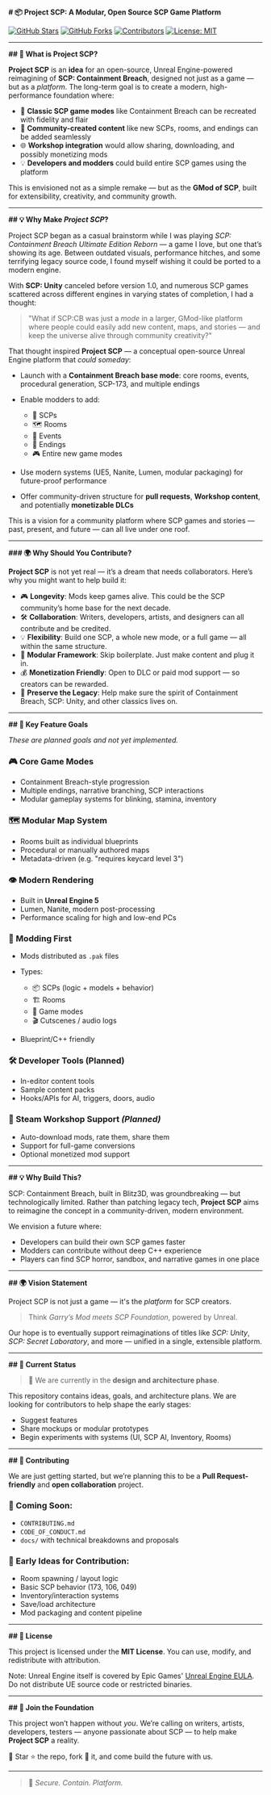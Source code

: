 **# 📦 Project SCP: A Modular, Open Source SCP Game Platform**

[![GitHub Stars](https://img.shields.io/github/stars/Project-SCP/Project-SCP.svg?style=flat-square)](https://github.com/Project-SCP/Project-SCP/stargazers)
[![GitHub Forks](https://img.shields.io/github/forks/Project-SCP/Project-SCP.svg?style=flat-square)](https://github.com/Project-SCP/Project-SCP/network/members)
[![Contributors](https://img.shields.io/github/contributors/Project-SCP/Project-SCP.svg?style=flat-square)](https://github.com/Project-SCP/Project-SCP/graphs/contributors)
[![License: MIT](https://img.shields.io/badge/License-MIT-yellow.svg)](LICENSE)

---

**## 🚨 What is Project SCP?**

**Project SCP** is an **idea** for an open-source, Unreal Engine-powered reimagining of **SCP: Containment Breach**, designed not just as a game — but as a *platform*. The long-term goal is to create a modern, high-performance foundation where:

* 🔁 **Classic SCP game modes** like Containment Breach can be recreated with fidelity and flair
* 🧩 **Community-created content** like new SCPs, rooms, and endings can be added seamlessly
* 🌐 **Workshop integration** would allow sharing, downloading, and possibly monetizing mods
* 💡 **Developers and modders** could build entire SCP games using the platform

This is envisioned not as a simple remake — but as the **GMod of SCP**, built for extensibility, creativity, and community growth.

---

**## 💡 Why Make *Project SCP*?**

Project SCP began as a casual brainstorm while I was playing *SCP: Containment Breach Ultimate Edition Reborn* — a game I love, but one that’s showing its age. Between outdated visuals, performance hitches, and some terrifying legacy source code, I found myself wishing it could be ported to a modern engine.

With **SCP: Unity** canceled before version 1.0, and numerous SCP games scattered across different engines in varying states of completion, I had a thought:

> "What if SCP\:CB was just a *mode* in a larger, GMod-like platform where people could easily add new content, maps, and stories — and keep the universe alive through community creativity?"

That thought inspired **Project SCP** — a conceptual open-source Unreal Engine platform that *could someday*:

* Launch with a **Containment Breach base mode**: core rooms, events, procedural generation, SCP-173, and multiple endings
* Enable modders to add:

  * 🧪 SCPs
  * 🗺️ Rooms
  * 🔁 Events
  * 🎯 Endings
  * 🎮 Entire new game modes
* Use modern systems (UE5, Nanite, Lumen, modular packaging) for future-proof performance
* Offer community-driven structure for **pull requests**, **Workshop content**, and potentially **monetizable DLCs**

This is a vision for a community platform where SCP games and stories — past, present, and future — can all live under one roof.

---

**### 🌍 Why Should You Contribute?**

**Project SCP** is not yet real — it’s a dream that needs collaborators. Here’s why you might want to help build it:

* 🎮 **Longevity**: Mods keep games alive. This could be the SCP community’s home base for the next decade.
* 🛠️ **Collaboration**: Writers, developers, artists, and designers can all contribute and be credited.
* 💡 **Flexibility**: Build one SCP, a whole new mode, or a full game — all within the same structure.
* 🧱 **Modular Framework**: Skip boilerplate. Just make content and plug it in.
* 💰 **Monetization Friendly**: Open to DLC or paid mod support — so creators can be rewarded.
* 📜 **Preserve the Legacy**: Help make sure the spirit of Containment Breach, SCP: Unity, and other classics lives on.

---

**## 🧱 Key Feature Goals**

*These are planned goals and not yet implemented.*

### 🎮 Core Game Modes

* Containment Breach-style progression
* Multiple endings, narrative branching, SCP interactions
* Modular gameplay systems for blinking, stamina, inventory

### 🗺️ Modular Map System

* Rooms built as individual blueprints
* Procedural or manually authored maps
* Metadata-driven (e.g. "requires keycard level 3")

### 👁️ Modern Rendering

* Built in **Unreal Engine 5**
* Lumen, Nanite, modern post-processing
* Performance scaling for high and low-end PCs

### 🔌 Modding First

* Mods distributed as `.pak` files
* Types:

  * 📦 SCPs (logic + models + behavior)
  * 🏗️ Rooms
  * 🧠 Game modes
  * 🎬 Cutscenes / audio logs
* Blueprint/C++ friendly

### 🛠️ Developer Tools (Planned)

* In-editor content tools
* Sample content packs
* Hooks/APIs for AI, triggers, doors, audio

### 🧵 Steam Workshop Support *(Planned)*

* Auto-download mods, rate them, share them
* Support for full-game conversions
* Optional monetized mod support

---

**## 💡 Why Build This?**

SCP: Containment Breach, built in Blitz3D, was groundbreaking — but technologically limited. Rather than patching legacy tech, **Project SCP** aims to reimagine the concept in a community-driven, modern environment.

We envision a future where:

* Developers can build their own SCP games faster
* Modders can contribute without deep C++ experience
* Players can find SCP horror, sandbox, and narrative games in one place

---

**## 🌍 Vision Statement**

Project SCP is not just a game — it's the *platform* for SCP creators.

> Think *Garry’s Mod meets SCP Foundation*, powered by Unreal.

Our hope is to eventually support reimaginations of titles like *SCP: Unity*, *SCP: Secret Laboratory*, and more — unified in a single, extensible platform.

---

**## 🚧 Current Status**

> 💬 We are currently in the **design and architecture phase**.

This repository contains ideas, goals, and architecture plans. We are looking for contributors to help shape the early stages:

* Suggest features
* Share mockups or modular prototypes
* Begin experiments with systems (UI, SCP AI, Inventory, Rooms)

---

**## 🤝 Contributing**

We are just getting started, but we’re planning this to be a **Pull Request-friendly** and **open collaboration** project.

### 📁 Coming Soon:

* `CONTRIBUTING.md`
* `CODE_OF_CONDUCT.md`
* `docs/` with technical breakdowns and proposals

### 🧪 Early Ideas for Contribution:

* Room spawning / layout logic
* Basic SCP behavior (173, 106, 049)
* Inventory/interaction systems
* Save/load architecture
* Mod packaging and content pipeline

---

**## 📜 License**

This project is licensed under the **MIT License**. You can use, modify, and redistribute with attribution.

Note: Unreal Engine itself is covered by Epic Games' [Unreal Engine EULA](https://www.unrealengine.com/en-US/eula). Do not distribute UE source code or restricted binaries.

---

**## 📣 Join the Foundation**

This project won’t happen without *you*. We’re calling on writers, artists, developers, testers — anyone passionate about SCP — to help make **Project SCP** a reality.

📌 Star ⭐ the repo, fork 🍴 it, and come build the future with us.

---

> 🧬 *Secure. Contain. Platform.*
